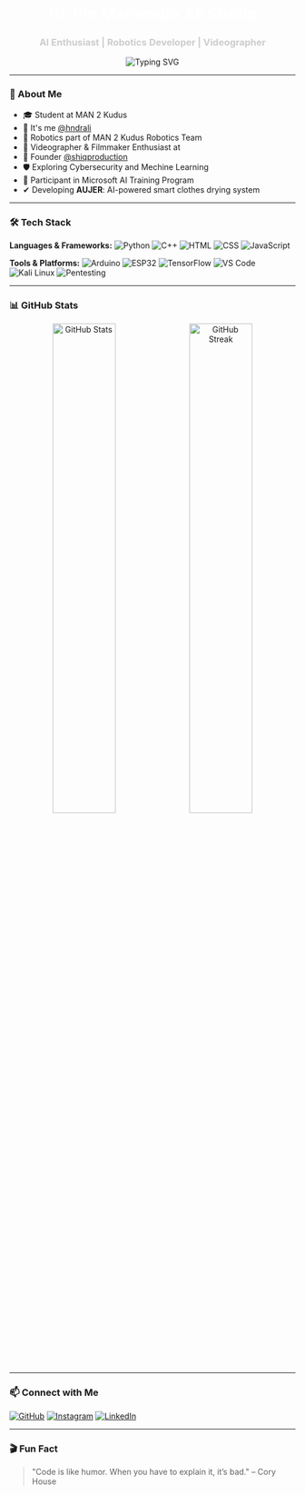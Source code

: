<h1 align="center" style="color:#ffffff;">Hi, I'm Mahendra Ali Shidiq</h1>
<h3 align="center" style="color:#cccccc;">AI Enthusiast | Robotics Developer | Videographer</h3>

<p align="center">
  <img src="https://readme-typing-svg.demolab.com?font=Fira+Code&size=22&pause=1000&center=true&vCenter=true&width=500&lines=Welcome+to+my+GitHub+profile;Exploring+AI+and+Robotics;Capturing+moments+through+videography" alt="Typing SVG" />
</p>

---

### 🧠 About Me

- 🎓 Student at MAN 2 Kudus
- 👤 It's me [@hndrali](https://instagram.com/hndrali)
- 🤖 Robotics part of MAN 2 Kudus Robotics Team 
- 🎥 Videographer & Filmmaker Enthusiast at 
- 💼 Founder [@shiqproduction](https://instagram.com/shiqpro)
- 🛡️ Exploring Cybersecurity and Mechine Learning
- 🤝 Participant in Microsoft AI Training Program
- ✔ Developing **AUJER**: AI-powered smart clothes drying system
  
---

### 🛠️ Tech Stack

**Languages & Frameworks:**
![Python](https://img.shields.io/badge/Python-3776AB?style=flat-square&logo=python&logoColor=white)
![C++](https://img.shields.io/badge/C++-00599C?style=flat-square&logo=c%2B%2B&logoColor=white)
![HTML](https://img.shields.io/badge/HTML5-E34F26?style=flat-square&logo=html5&logoColor=white)
![CSS](https://img.shields.io/badge/CSS3-1572B6?style=flat-square&logo=css3&logoColor=white)
![JavaScript](https://img.shields.io/badge/JavaScript-F7DF1E?style=flat-square&logo=javascript&logoColor=black)

**Tools & Platforms:**
![Arduino](https://img.shields.io/badge/Arduino-00979D?style=flat-square&logo=arduino&logoColor=white)
![ESP32](https://img.shields.io/badge/ESP32-3C3C3C?style=flat-square&logo=espressif&logoColor=white)
![TensorFlow](https://img.shields.io/badge/TensorFlow-FF6F00?style=flat-square&logo=tensorflow&logoColor=white)
![VS Code](https://img.shields.io/badge/VSCode-007ACC?style=flat-square&logo=visual-studio-code&logoColor=white)
![Kali Linux](https://img.shields.io/badge/Kali_Linux-557C94?style=flat-square&logo=kalilinux&logoColor=white)
![Pentesting](https://img.shields.io/badge/Pentesting-E34C26?style=flat-square&logo=gnuprivacyguard&logoColor=white)

---

### 📊 GitHub Stats

<p align="center">
  <img src="https://github-readme-stats.vercel.app/api?username=hndrali&show_icons=true&theme=dracula" alt="GitHub Stats" width="47%"/>
  <img src="https://github-readme-streak-stats.herokuapp.com?user=hndrali&theme=dracula" alt="GitHub Streak" width="47%"/>
</p>

---

### 📫 Connect with Me

[![GitHub](https://img.shields.io/github/followers/shiq29?label=GitHub&style=social)](https://github.com/hndrali)
[![Instagram](https://img.shields.io/badge/@hndrali_-E4405F?style=flat-square&logo=instagram&logoColor=white)](https://instagram.com/hndrali_)
[![LinkedIn](https://img.shields.io/badge/LinkedIn-0077B5?style=flat-square&logo=linkedin&logoColor=white)](https://www.linkedin.com/in/hndrali)

---

### 🎬 Fun Fact

> "Code is like humor. When you have to explain it, it’s bad." – Cory House
